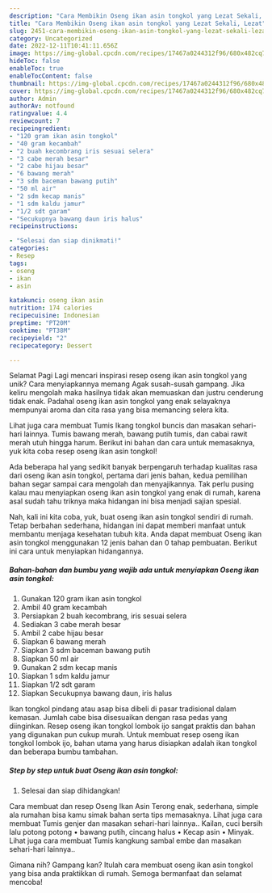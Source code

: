 ```yaml
---
description: "Cara Membikin Oseng ikan asin tongkol yang Lezat Sekali, Lezat"
title: "Cara Membikin Oseng ikan asin tongkol yang Lezat Sekali, Lezat"
slug: 2451-cara-membikin-oseng-ikan-asin-tongkol-yang-lezat-sekali-lezat
category: Uncategorized
date: 2022-12-11T10:41:11.656Z
image: https://img-global.cpcdn.com/recipes/17467a0244312f96/680x482cq70/oseng-ikan-asin-tongkol-foto-resep-utama.jpg
hideToc: false
enableToc: true
enableTocContent: false
thumbnail: https://img-global.cpcdn.com/recipes/17467a0244312f96/680x482cq70/oseng-ikan-asin-tongkol-foto-resep-utama.jpg
cover: https://img-global.cpcdn.com/recipes/17467a0244312f96/680x482cq70/oseng-ikan-asin-tongkol-foto-resep-utama.jpg
author: Admin
authorAv: notfound
ratingvalue: 4.4
reviewcount: 7
recipeingredient:
- "120 gram ikan asin tongkol"
- "40 gram kecambah"
- "2 buah kecombrang iris sesuai selera"
- "3 cabe merah besar"
- "2 cabe hijau besar"
- "6 bawang merah"
- "3 sdm baceman bawang putih"
- "50 ml air"
- "2 sdm kecap manis"
- "1 sdm kaldu jamur"
- "1/2 sdt garam"
- "Secukupnya bawang daun iris halus"
recipeinstructions:

- "Selesai dan siap dinikmati!"
categories:
- Resep
tags:
- oseng
- ikan
- asin

katakunci: oseng ikan asin 
nutrition: 174 calories
recipecuisine: Indonesian
preptime: "PT20M"
cooktime: "PT38M"
recipeyield: "2"
recipecategory: Dessert

---
```



Selamat Pagi Lagi mencari inspirasi resep oseng ikan asin tongkol yang unik? Cara menyiapkannya memang Agak susah-susah gampang. Jika keliru mengolah maka hasilnya tidak akan memuaskan dan justru cenderung tidak enak. Padahal oseng ikan asin tongkol yang enak selayaknya mempunyai aroma dan cita rasa yang bisa memancing selera kita.


Lihat juga cara membuat Tumis Ikang tongkol buncis dan masakan sehari-hari lainnya. Tumis bawang merah, bawang putih tumis, dan cabai rawit merah utuh hingga harum. Berikut ini bahan dan cara untuk memasaknya, yuk kita coba resep oseng ikan asin tongkol!

Ada beberapa hal yang sedikit banyak berpengaruh terhadap kualitas rasa dari oseng ikan asin tongkol, pertama dari jenis bahan, kedua pemilihan bahan segar sampai cara mengolah dan menyajikannya. Tak perlu pusing kalau mau menyiapkan oseng ikan asin tongkol yang enak di rumah, karena asal sudah tahu triknya maka hidangan ini bisa menjadi sajian spesial.


Nah, kali ini kita coba, yuk, buat oseng ikan asin tongkol sendiri di rumah. Tetap berbahan sederhana, hidangan ini dapat memberi manfaat untuk membantu menjaga kesehatan tubuh kita. Anda dapat membuat Oseng ikan asin tongkol menggunakan 12 jenis bahan dan 0 tahap pembuatan. Berikut ini cara untuk menyiapkan hidangannya.

<!--inarticleads1-->

##### Bahan-bahan dan bumbu yang wajib ada untuk menyiapkan Oseng ikan asin tongkol:

1. Gunakan 120 gram ikan asin tongkol
1. Ambil 40 gram kecambah
1. Persiapkan 2 buah kecombrang, iris sesuai selera
1. Sediakan 3 cabe merah besar
1. Ambil 2 cabe hijau besar
1. Siapkan 6 bawang merah
1. Siapkan 3 sdm baceman bawang putih
1. Siapkan 50 ml air
1. Gunakan 2 sdm kecap manis
1. Siapkan 1 sdm kaldu jamur
1. Siapkan 1/2 sdt garam
1. Siapkan Secukupnya bawang daun, iris halus


Ikan tongkol pindang atau asap bisa dibeli di pasar tradisional dalam kemasan. Jumlah cabe bisa disesuaikan dengan rasa pedas yang diinginkan. Resep oseng ikan tongkol lombok ijo sangat praktis dan bahan yang digunakan pun cukup murah. Untuk membuat resep oseng ikan tongkol lombok ijo, bahan utama yang harus disiapkan adalah ikan tongkol dan beberapa bumbu tambahan. 

<!--inarticleads2-->

##### Step by step untuk buat Oseng ikan asin tongkol:


1. Selesai dan siap dihidangkan!

Cara membuat dan resep Oseng Ikan Asin Terong enak, sederhana, simple ala rumahan bisa kamu simak bahan serta tips memasaknya. Lihat juga cara membuat Tumis genjer dan masakan sehari-hari lainnya.. Kailan, cuci bersih lalu potong potong • bawang putih, cincang halus • Kecap asin • Minyak. Lihat juga cara membuat Tumis kangkung sambal embe dan masakan sehari-hari lainnya.. 

Gimana nih? Gampang kan? Itulah cara membuat oseng ikan asin tongkol yang bisa anda praktikkan di rumah. Semoga bermanfaat dan selamat mencoba!
